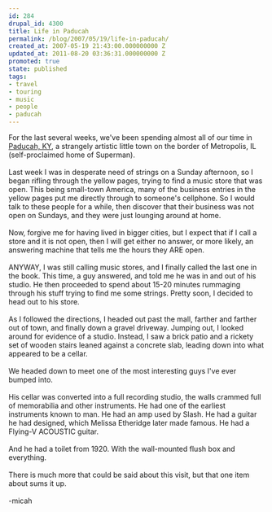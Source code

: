 ```yaml
---
id: 284
drupal_id: 4300
title: Life in Paducah
permalink: /blog/2007/05/19/life-in-paducah/
created_at: 2007-05-19 21:43:00.000000000 Z
updated_at: 2011-08-20 03:36:31.000000000 Z
promoted: true
state: published
tags:
- travel
- touring
- music
- people
- paducah
---
```

For the last several weeks, we've been spending almost all of our time in <a href="http://www.reddingbrothers.com/content/view/195/97/">Paducah, KY</a>, a strangely artistic little town on the border of Metropolis, IL (self-proclaimed home of Superman).<br /><br />Last week I was in desperate need of strings on a Sunday afternoon, so I began rifling through the yellow pages, trying to find a music store that was open. This being small-town America, many of the business entries in the yellow pages put me directly through to someone's cellphone. So I would talk to these people for a while, then discover that their business was not open on Sundays, and they were just lounging around at home.<br /><br />Now, forgive me for having lived in bigger cities, but I expect that if I call a store and it is not open, then I will get either no answer, or more likely, an answering machine that tells me the hours they ARE open.<br /><br />ANYWAY, I was still calling music stores, and I finally called the last one in the book. This time, a guy answered, and told me he was in and out of his studio. He then proceeded to spend about 15-20 minutes rummaging through his stuff trying to find me some strings. Pretty soon, I decided to head out to his store.<br /><br />As I followed the directions, I headed out past the mall, farther and farther out of town, and finally down a gravel driveway. Jumping out, I looked around for evidence of a studio. Instead, I saw a brick patio and a rickety set of wooden stairs leaned against a concrete slab, leading down into what appeared to be a cellar.<br /><br />We headed down to meet one of the most interesting guys I've ever bumped into.<br /><br />His cellar was converted into a full recording studio, the walls crammed full of memorabilia and other instruments. He had one of the earliest instruments known to man. He had an amp used by Slash. He had a guitar he had designed, which Melissa Etheridge later made famous. He had a Flying-V ACOUSTIC guitar.<br /><br />And he had a toilet from 1920. With the wall-mounted flush box and everything.<br /><br />There is much more that could be said about this visit, but that one item about sums it up.<br /><br />-micah
